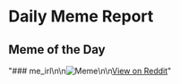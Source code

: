 # Daily Meme Report

## Meme of the Day
"### me_irl\n\n![Meme](https://i.redd.it/z8p1i8ys6wee1.png)\n\n[View on Reddit](https://redd.it/1i8pwy1)"
